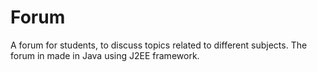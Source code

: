 # Forum


A forum for students, to discuss topics related to different subjects. The forum in made in Java using J2EE framework.
